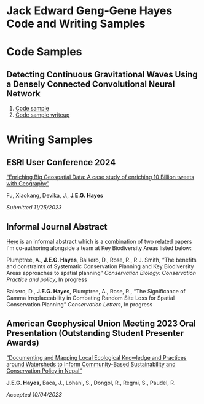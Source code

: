 # **Jack Edward Geng-Gene Hayes Code and Writing Samples**

# Code Samples

## Detecting Continuous Gravitational Waves Using a Densely Connected Convolutional Neural Network

1. [Code sample](code_showcase.py)
2. [Code sample writeup](code_writeup.md)

# Writing Samples

## ESRI User Conference 2024

[“Enriching Big Geospatial Data: A case study of enriching 10 Billion tweets with Geography”](esri.pdf)

Fu, Xiaokang, Devika, J., **J.E.G. Hayes**

*Submitted 11/25/2023*

## Informal Journal Abstract

[Here](kba.pdf) is an informal abstract which is a combination of two related papers I'm co-authoring alongside a team at Key Biodiversity Areas listed below:

Plumptree, A., **J.E.G. Hayes**, Baisero, D., Rose, R., R.J. Smith, “The benefits and constraints of Systematic Conservation Planning and Key Biodiversity Areas approaches to spatial planning” *Conservation Biology: Conservation Practice and policy*, In progress

Baisero, D., **J.E.G. Hayes**, Plumptree, A., Rose, R., “The Significance of Gamma Irreplaceability in Combating Random Site Loss for Spatial Conservation Planning” *Conservation Letters*, In progress

## American Geophysical Union Meeting 2023 Oral Presentation (Outstanding Student Presenter Awards)

[“Documenting and Mapping Local Ecological Knowledge and Practices around Watersheds to Inform Community-Based Sustainability and Conservation Policy in Nepal”](AGU_abstract.pdf)

**J.E.G. Hayes**, Baca, J., Lohani, S., Dongol, R., Regmi, S., Paudel, R.

*Accepted 10/04/2023*
